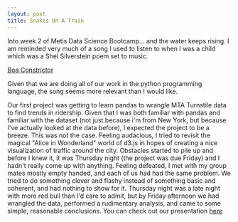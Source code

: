 ```yaml
---
layout: post
title: Snakes On A Train
---
```




Into week 2 of Metis Data Science Bootcamp... and the water keeps rising. I am reminded very much of a song I used to listen to when I was a child which was a Shel Silverstein poem set to music.

[Boa Constrictor](https://www.youtube.com/watch?v=Sa48bc0P0XI)

Given that we are doing all of our work in the python programming language, the song seems more relevant than I would like.


Our first project was getting to learn pandas to wrangle MTA Turnstile data to find trends in ridership. Given that I was both familiar with pandas and familiar with the dataset (not just because i'm from New York, but because I've actually looked at the data before), I expected the project to be a breeze. This was not the case. Feeling audacious, I tried to revisit the magical "Alice in Wonderland" world of d3.js in hopes of creating a nice visualization of traffic around the city. Obstacles started to pile up and before I knew it, it was Thursday night (the project was due Friday) and I hadn't really come up with anything. Feeling defeated, I met with my group mates mostly empty handed, and each of us had had the same problem. We tried to do something clever and flashy instead of something basic and coherent, and had nothing to show for it. Thursday night was a late night with more red bull than I'd care to admit, but by Friday afternoon we had wrangled the data, performed a rudimentary analysis, and came to some simple, reasonable conclusions. You can check out our presentation [here](https://github.com/rshap91/Metis_MTA)
